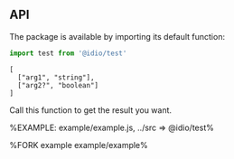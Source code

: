 
## API

The package is available by importing its default function:

```js
import test from '@idio/test'
```

```### test
[
  ["arg1", "string"],
  ["arg2?", "boolean"]
]
```

Call this function to get the result you want.

%EXAMPLE: example/example.js, ../src => @idio/test%

%FORK example example/example%
